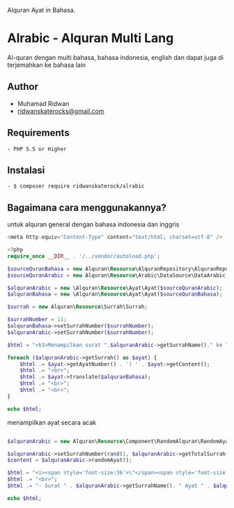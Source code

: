 Alquran Ayat in Bahasa.


Alrabic - Alquran Multi Lang
============

Al-quran dengan multi bahasa, bahasa indonesia, english dan dapat juga di terjemahkan ke bahasa lain

Author
-------
* Muhamad Ridwan
* ridwanskaterocks@gmail.com

Requirements
------------

	- PHP 5.5 or Higher


Instalasi
-----------
	- $ composer require ridwanskaterock/alrabic



Bagaimana cara menggunakannya?
-----------
untuk alquran general dengan bahasa indonesia dan inggris
```php	
<meta http-equiv="Content-Type" content="text/html; charset=utf-8" />

<?php
require_once __DIR__ . '/../vendor/autoload.php';

$sourceQuranBahasa = new Alquran\Resource\AlquranRepository\AlquranRepositoryBahasa\AlquranRepositoryBahasa;
$sourceQuranArabic = new Alquran\Resource\Arabic\DataSource\DataArabic;

$alquranArabic = new \Alquran\Resource\Ayat\Ayat($sourceQuranArabic);
$alquranBahasa = new \Alquran\Resource\Ayat\Ayat($sourceQuranBahasa);

$surrah = new Alquran\Resource\Surrah\Surrah;

$surrahNumber = 11;
$alquranBahasa->setSurrahNumber($surrahNumber);
$alquranArabic->setSurrahNumber($surrahNumber);

$html = "<h3>Menampilkan surat ".$alquranArabic->getSurrahName()." ke ".$alquranArabic->getSurrahNumber()." </h3><br>";

foreach ($alquranArabic->getSurrah() as $ayat) {
	$html .= $ayat->getAyatNumber() . ') ' . $ayat->getContent();
	$html .= "<br>";
	$html .= $ayat->translate($alquranBahasa);
	$html .= "<br>";
	$html .= "<br>";
}

echo $html;

```

menampilkan ayat secara acak

```php	

$alquranArabic = new Alquran\Resource\Component\RandomAlquran\RandomAyat\RandomAyat($sourceQuranArabic);

$alquranArabic->setSurrahNumber(rand(1, $alquranArabic->getTotalSurrah()));
$content = $alquranArabic->randomAyat();

$html = "<i><span style='font-size:36'>\"</span><span style='font-size:20'>".$content->translate($alquranBahasa)."</span><span style='font-size:36'>\"</span>";
$html .= "<br>";
$html .= "- Surat " . $alquranArabic->getSurrahName(). " Ayat " . $alquranArabic->getSurrahNumber();

echo $html;
```
